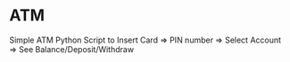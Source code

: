 # ATM
Simple ATM Python Script to Insert Card => PIN number => Select Account => See Balance/Deposit/Withdraw
